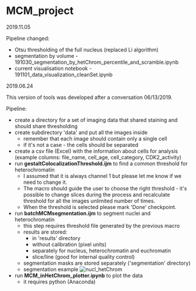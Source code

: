# MCM_project

2019.11.05

Pipeline changed:

* Otsu thresholding of the full nucleus (replaced Li algorithm)
* segmentation by volume - 191030_segmentation_by_hetChrom_percentile_and_scramble.ipynb
* current visualisation notebook - 191101_data_visualization_cleanSet.ipynb


2019.06.24

This version of tools was developed after a conversation 06/13/2019.

Pipeline:

* create a directory for a set of imaging data that shared staining and should share thresholding 
* create subdirectory 'data' and put all the images inside
  * remember that each image should contain only a single cell
  * if it's not a case - the cells should be separated 
* create a csv file (Excel) with the information about cells for analysis (example columns: file_name, cell_age, cell_category, CDK2_activity)
* run __gestaltColocalizationThreshold.ijm__ to find a common threshold for heterochromatin 
  * I assumed that it is always channel 1 but please let me know if we need to change it.
  * The macro should guide the user to choose the right threshold - it's possible to change slices during the process and recalculate threshold for all the images unlimited number of times.
  * When the threshold is selected please mark 'Done' checkpoint.
* run __batchMCMsegmentation.ijm__ to segment nuclei and heterochromatin
  * this step requires threshold file generated by the previous macro
  * results are stored:
    * in 'results' directory
    * without calibration (pixel units)
    * separately for nucleus, heterochromatin and euchromatin
    * slice/line (good for internal quality control)
  * segmentation masks are stored separately ('segmentation' directory)
  * segmentation example 
![nucl_hetChrom](https://user-images.githubusercontent.com/7549583/60064340-17e7b000-96ce-11e9-8d8a-6badb8148da9.JPG)
* run __MCM_inHetChrom_plotter.ipynb__ to plot the data
  * it requires python (Anaconda)
